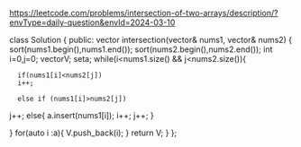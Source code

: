 https://leetcode.com/problems/intersection-of-two-arrays/description/?envType=daily-question&envId=2024-03-10

class Solution {
public:
    vector<int> intersection(vector<int>& nums1, vector<int>& nums2) {
        sort(nums1.begin(),nums1.end());
        sort(nums2.begin(),nums2.end());
int i=0,j=0;
vector<int>V;
set<int>a;
 while(i<nums1.size() && j<nums2.size()){
      
      if(nums1[i]<nums2[j])
      i++;

      else if (nums1[i]>nums2[j])
j++;
else{
a.insert(nums1[i]);
i++;
j++;
}

 }
 for(auto i :a){
    V.push_back(i);
}
return V;
    }
};
